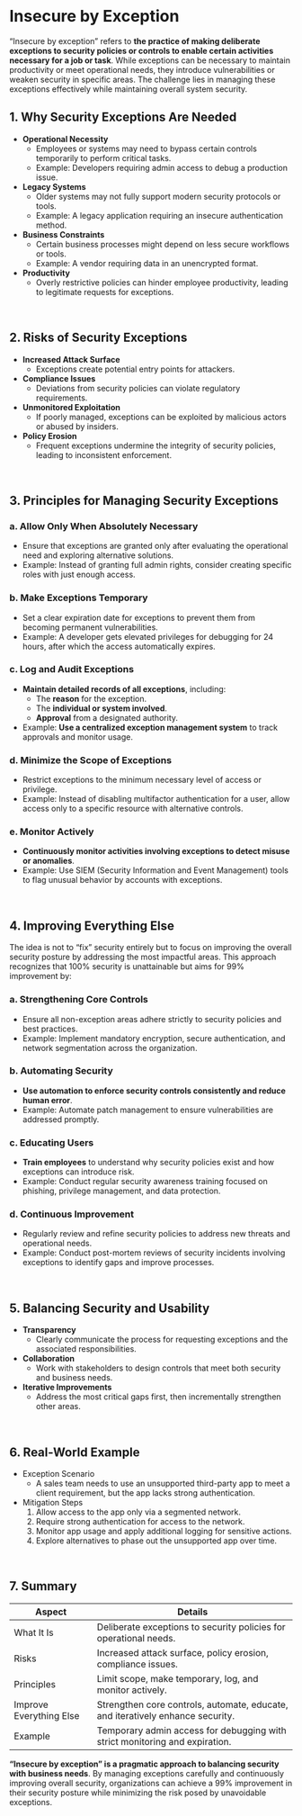<br>

# Insecure by Exception
“Insecure by exception” refers to **the practice of making deliberate exceptions to security policies or controls to enable certain activities necessary for a job or task**. While exceptions can be necessary to maintain productivity or meet operational needs, they introduce vulnerabilities or weaken security in specific areas. The challenge lies in managing these exceptions effectively while maintaining overall system security.

## 1. Why Security Exceptions Are Needed
  - **Operational Necessity**
    - Employees or systems may need to bypass certain controls temporarily to perform critical tasks.
    - Example: Developers requiring admin access to debug a production issue.
  - **Legacy Systems**
    - Older systems may not fully support modern security protocols or tools.
    - Example: A legacy application requiring an insecure authentication method.
  - **Business Constraints**
    - Certain business processes might depend on less secure workflows or tools.
    - Example: A vendor requiring data in an unencrypted format.
  - **Productivity**
    - Overly restrictive policies can hinder employee productivity, leading to legitimate requests for exceptions.  
<br>

## 2. Risks of Security Exceptions
  - **Increased Attack Surface**
    - Exceptions create potential entry points for attackers.
  - **Compliance Issues**
    - Deviations from security policies can violate regulatory requirements.
  - **Unmonitored Exploitation**
    - If poorly managed, exceptions can be exploited by malicious actors or abused by insiders.
  - **Policy Erosion**
    - Frequent exceptions undermine the integrity of security policies, leading to inconsistent enforcement.  
<br>

## 3. Principles for Managing Security Exceptions

### a. Allow Only When Absolutely Necessary
  - Ensure that exceptions are granted only after evaluating the operational need and exploring alternative solutions.
  - Example: Instead of granting full admin rights, consider creating specific roles with just enough access.

### b. Make Exceptions Temporary
  - Set a clear expiration date for exceptions to prevent them from becoming permanent vulnerabilities.
  - Example: A developer gets elevated privileges for debugging for 24 hours, after which the access automatically expires.

### c. Log and Audit Exceptions
  - **Maintain detailed records of all exceptions**, including:
    - The **reason** for the exception.
    - The **individual or system involved**.
    - **Approval** from a designated authority.
  - Example: **Use a centralized exception management system** to track approvals and monitor usage.

### d. Minimize the Scope of Exceptions
  - Restrict exceptions to the minimum necessary level of access or privilege.
  - Example: Instead of disabling multifactor authentication for a user, allow access only to a specific resource with alternative controls.

### e. Monitor Actively
  - **Continuously monitor activities involving exceptions to detect misuse or anomalies**.
  - Example: Use SIEM (Security Information and Event Management) tools to flag unusual behavior by accounts with exceptions.  
<br>

## 4. Improving Everything Else
The idea is not to “fix” security entirely but to focus on improving the overall security posture by addressing the most impactful areas. This approach recognizes that 100% security is unattainable but aims for 99% improvement by:

### a. Strengthening Core Controls
  - Ensure all non-exception areas adhere strictly to security policies and best practices.
  - Example: Implement mandatory encryption, secure authentication, and network segmentation across the organization.

### b. Automating Security
  - **Use automation to enforce security controls consistently and reduce human error**.
  - Example: Automate patch management to ensure vulnerabilities are addressed promptly.

### c. Educating Users
  - **Train employees** to understand why security policies exist and how exceptions can introduce risk.
  - Example: Conduct regular security awareness training focused on phishing, privilege management, and data protection.

### d. Continuous Improvement
  - Regularly review and refine security policies to address new threats and operational needs.
  - Example: Conduct post-mortem reviews of security incidents involving exceptions to identify gaps and improve processes.  
<br>

## 5. Balancing Security and Usability
  - **Transparency**
    - Clearly communicate the process for requesting exceptions and the associated responsibilities.
  - **Collaboration**
    - Work with stakeholders to design controls that meet both security and business needs.
  - **Iterative Improvements**
    - Address the most critical gaps first, then incrementally strengthen other areas.  
<br>

## 6. Real-World Example
  - Exception Scenario
    - A sales team needs to use an unsupported third-party app to meet a client requirement, but the app lacks strong authentication.
  - Mitigation Steps
    1. Allow access to the app only via a segmented network.
    2. Require strong authentication for access to the network.
    3. Monitor app usage and apply additional logging for sensitive actions.
    4. Explore alternatives to phase out the unsupported app over time.  
<br>

## 7. Summary

| Aspect | Details |
| ------ | ------- |
| What It Is | Deliberate exceptions to security policies for operational needs. |
| Risks | Increased attack surface, policy erosion, compliance issues. |
| Principles | Limit scope, make temporary, log, and monitor actively. |
| Improve Everything Else | Strengthen core controls, automate, educate, and iteratively enhance security. |
| Example | Temporary admin access for debugging with strict monitoring and expiration. |

**“Insecure by exception” is a pragmatic approach to balancing security with business needs**. By managing exceptions carefully and continuously improving overall security, organizations can achieve a 99% improvement in their security posture while minimizing the risk posed by unavoidable exceptions.  
<br>